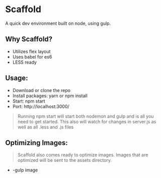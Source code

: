 # Scaffold
A quick dev environment built on node, using gulp.

<h2>Why Scaffold?</h2>
<ul>
  <li>Utilizes flex layout</li>
  <li>Uses babel for es6</li>
  <li>LESS ready</li>
</ul>

<h2>Usage:</h2>
<ul>
  <li>Download or clone the repo</li>
  <li>Install packages: yarn or npm install</li>
  <li>Start: npm start</li>
  <li>Port: http://localhost:3000/</li>
</ul>

> Running npm start will start both nodemon and gulp and is all you need to get started.
> This also will watch for changes in server.js as well as all .less and .js files

<h2>Optimizing Images:</h2>

> Scaffold also comes ready to optimize images. Images that are optimized will be sent to the assets directory.
<ul>
  <li>-gulp image</li>
</ul>
